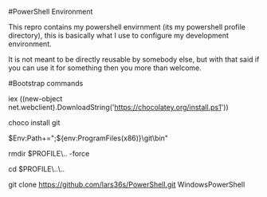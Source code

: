 #PowerShell Environment

This repro contains my powershell envirnment (its my powershell profile directory), this is basically what I use to configure my development environment.

It is not meant to be directly reusable by somebody else, but with that said if you can use it for something then you more than welcome.

#Bootstrap commands

iex ((new-object net.webclient).DownloadString('https://chocolatey.org/install.ps1'))

choco install git

$Env:Path+=";${env:ProgramFiles(x86)}\git\bin"

rmdir $PROFILE\\.. -force

cd $PROFILE\\..\\..

git clone https://github.com/lars36s/PowerShell.git WindowsPowerShell
